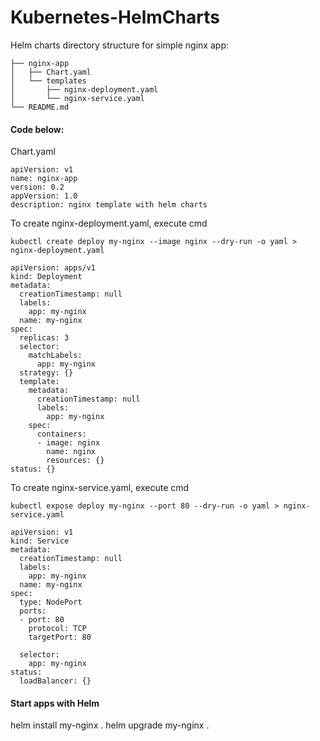 # Kubernetes-HelmCharts

Helm charts directory structure for simple nginx app:

```
├── nginx-app
│   ├── Chart.yaml
│   └── templates
│       ├── nginx-deployment.yaml
│       └── nginx-service.yaml
└── README.md
```


#### Code below: 

Chart.yaml

```
apiVersion: v1
name: nginx-app
version: 0.2
appVersion: 1.0
description: nginx template with helm charts

```


To create nginx-deployment.yaml, execute cmd

`kubectl create deploy my-nginx --image nginx --dry-run -o yaml > nginx-deployment.yaml`

```
apiVersion: apps/v1
kind: Deployment
metadata:
  creationTimestamp: null
  labels:
    app: my-nginx
  name: my-nginx
spec:
  replicas: 3
  selector:
    matchLabels:
      app: my-nginx
  strategy: {}
  template:
    metadata:
      creationTimestamp: null
      labels:
        app: my-nginx
    spec:
      containers:
      - image: nginx
        name: nginx
        resources: {}
status: {}

```

To create nginx-service.yaml, execute cmd

`kubectl expose deploy my-nginx --port 80 --dry-run -o yaml > nginx-service.yaml`

```
apiVersion: v1
kind: Service
metadata:
  creationTimestamp: null
  labels:
    app: my-nginx
  name: my-nginx
spec:
  type: NodePort
  ports:
  - port: 80
    protocol: TCP
    targetPort: 80
    
  selector:
    app: my-nginx
status:
  loadBalancer: {}

```


#### Start apps with Helm

helm install my-nginx .
helm upgrade my-nginx .